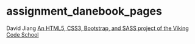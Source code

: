 # assignment_danebook_pages
David Jiang
[An HTML5, CSS3, Bootstrap, and SASS project of the Viking Code School](http://www.vikingcodeschool.com)
